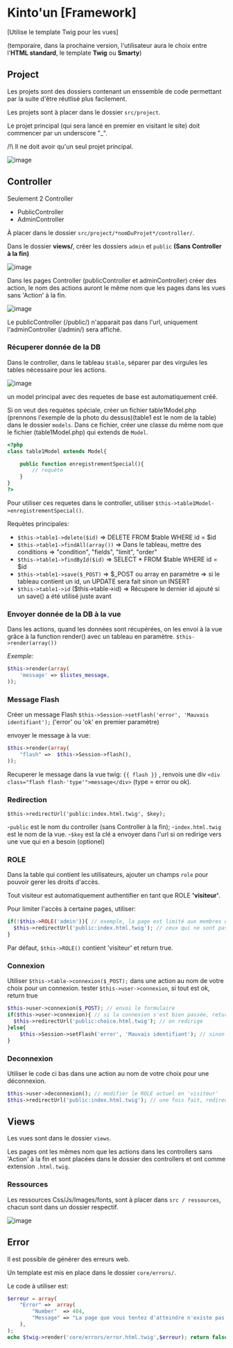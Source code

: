 # Kinto'un [Framework]

[Utilise le template Twig pour les vues] 

(temporaire, dans la prochaine version, l'utilisateur aura le choix entre l'**HTML standard**, le template **Twig** ou **Smarty**)

## Project

Les projets sont des dossiers contenant un enssemble de code permettant par la suite d'être réutlisé plus facilement.

Les projets sont à placer dans le dossier `src/project`.

Le projet principal (qui sera lancé en premier en visitant le site) doit commencer par un underscore "_". 

/!\ Il ne doit avoir qu'un seul projet principal.

![image](http://img11.hostingpics.net/pics/553819project.png)

## Controller

Seulement 2 Controller

* PublicController
* AdminController

À placer dans le dossier `src/project/*nomDuProjet*/controller/`.

Dans le dossier **views/**, créer les dossiers `admin` et `public` **(Sans Controller à la fin)** 

![image](http://img11.hostingpics.net/pics/400637controller.png)

Dans les pages Controller (publicController et adminController) créer des action, le nom des actions auront le même nom que les pages dans les vues sans 'Action' à la fin.

![image](http://imageshack.com/a/img843/5844/7glw.png)

Le publicController (/public/) n'apparait pas dans l'url, uniquement l'adminController (/admin/) sera affiché.

### Récuperer donnée de la DB

Dans le controller, dans le tableau `$table`, séparer par des virgules les tables nécessaire pour les actions.

![image](http://imageshack.com/a/img541/8637/c9ef.png)

un model principal avec des requetes de base est automatiquement créé.

Si on veut des requètes spéciale, créer un fichier table1Model.php (prennons l'exemple de la photo du dessus)(table1 est le nom de la table) dans le dossier `models`.
Dans ce fichier, créer une classe du même nom que le fichier (table1Model.php) qui extends de `Model`.

```php
<?php
class table1Model extends Model{

	public function enregistrementSpecial(){
		// requète
	}
}
?>
```

Pour utiliser ces requetes dans le controller, utiliser `$this->table1Model->enregistrementSpecial()`.

Requètes principales:

* `$this->table1->delete($id)` => DELETE FROM $table WHERE id = $id
* `$this->table1->findAll(array())` => Dans le tableau, mettre des conditions => "condition", "fields", "limit", "order"
* `$this->table1->findById($id)` => SELECT * FROM $table WHERE id = $id
* `$this->table1->save($_POST)` => $_POST ou array en paramètre => si le tableau contient un id, un UPDATE sera fait sinon un INSERT
* `$this->table1->id` ($this->table->id) => Récupere le dernier id ajouté si un save() a été utilisé juste avant

### Envoyer donnée de la DB à la vue

Dans les actions, quand les données sont récupérées, on les envoi à la vue grâce à la function render() avec un tableau en paramètre.
`$this->render(array())`

*Exemple:*

```php
$this->render(array(
	'message' => $listes_message,
));
```


### Message Flash

Créer un message Flash `$this->Session->setFlash('error', 'Mauvais identifiant');` ('error' ou 'ok' en premier paramètre)

envoyer le message à la vue:
```php
$this->render(array(
	"flash"	=>	$this->Session->flash(),
));
```

Recuperer le message dans la vue twig: `{{ flash }}` , renvois une div `<div class="flash flash-'type'">message</div>` (type = error ou ok).

### Redirection

`$this->redirectUrl('public:index.html.twig', $key);` 

-`public` est le nom du controller (sans Controller à la fin);
-`index.html.twig` est le nom de la vue.
-`$key` est la clé a envoyer dans l'url si on redirige vers une vue qui en a besoin (optionel)

### ROLE 

Dans la table qui contient les utilisateurs, ajouter un champs `role` pour pouvoir gerer les droits d'accès.

Tout visiteur est automatiquement authentifier en tant que ROLE **'visiteur'**.

Pour limiter l'accès à certaine pages, utiliser: 	

```php
if(!$this->ROLE('admin')){ // exemple, la page est limité aux membres qui ont comme ROLE admin.
  $this->redirectUrl('public:index.html.twig'); // ceux qui ne sont pas admin, ils seront rediriger sur l'index
}
```

Par défaut, `$this->ROLE()` contient 'visiteur' et return true. 

### Connexion

Utiliser `$this->table->connexion($_POST);` dans une action au nom de votre choix pour un connexion.
tester `$this->user->connexion`, si tout est ok, return true

```php
$this->user->connexion($_POST); // envoi le formulaire
if($this->user->connexion){ // si la connexion s'est bien passée, return true
  $this->redirectUrl('public:choice.html.twig'); // on redirige
}else{
	$this->Session->setFlash('error', 'Mauvais identifiant'); // sinon on envois un message flash
}
```


### Deconnexion

Utiliser le code ci bas dans une action au nom de votre choix pour une déconnexion.
```php
$this->user->deconnexion(); // modifier le ROLE actuel en 'visiteur'
$this->redirectUrl('public:index.html.twig'); // une fois fait, redirection sur l'index
```

## Views

Les vues sont dans le dossier `views`.

Les pages ont les mêmes nom que les actions dans les controllers sans 'Action' à la fin et sont placées dans le dossier des controllers et ont comme extension `.html.twig`.


### Ressources
Les ressources Css/Js/Images/fonts, sont à placer dans `src / ressources`, chacun sont dans un dossier respectif.

![image](http://img11.hostingpics.net/pics/561450ressources.png)

## Error

Il est possible de générer des erreurs web.

Un template est mis en place dans le dossier `core/errors/`.

Le code à utiliser est:

```php
$erreur = array(
	"Error"	=>	array(
		"Number"  => 404,
		"Message" => "La page que vous tentez d'atteindre n'existe pas ou n'est plus disponible.",
	),
);
echo $twig->render('core/errors/error.html.twig',$erreur); return false; 
```